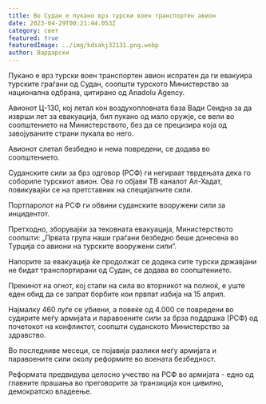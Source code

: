 ```yaml
---
title: Во Судан е пукано врз турски воен транспортен авион
date: 2023-04-29T00:21:44.053Z
category: свет
featured: true
featuredImage: ../img/kdsakj32131.png.webp
author: Вардарски
---
```


Пукано е врз турски воен транспортен авион испратен да ги евакуира турските граѓани од Судан, соопшти турското Министерство за национална одбрана, цитирано од Anadolu Agency.

Авионот Ц-130, кој летал кон воздухопловната база Вади Сеидна за да изврши лет за евакуација, бил пукано од мало оружје, се вели во соопштението на Министерството, без да се прецизира која од завојуваните страни пукала во него.

Авионот слетал безбедно и нема повредени, се додава во соопштението.

Суданските сили за брз одговор (РСФ) ги негираат тврдењата дека го собориле турскиот авион. Ова го објави ТВ каналот Ал-Хадат, повикувајќи се на претставник на специјалните сили.

Портпаролот на РСФ ги обвини суданските вооружени сили за инцидентот.

Претходно, зборувајќи за тековната евакуација, Министерството соопшти: „Првата група наши граѓани безбедно беше донесена во Турција со авиони на турските вооружени сили“.

Напорите за евакуација ќе продолжат се додека сите турски државјани не бидат транспортирани од Судан, се додава во соопштението.

Прекинот на огнот, кој стапи на сила во вторникот на полноќ, е уште еден обид да се запрат борбите кои првпат избија на 15 април.

Најмалку 460 луѓе се убиени, а повеќе од 4.000 се повредени во судирите меѓу армијата и паравоените сили за брза поддршка (РСФ) од почетокот на конфликтот, соопшти суданското Министерство за здравство.

Во последниве месеци, се појавија разлики меѓу армијата и паравоените сили околу реформите во воената безбедност.

Реформата предвидува целосно учество на РСФ во армијата - едно од главните прашања во преговорите за транзиција кон цивилно, демократско владеење.
